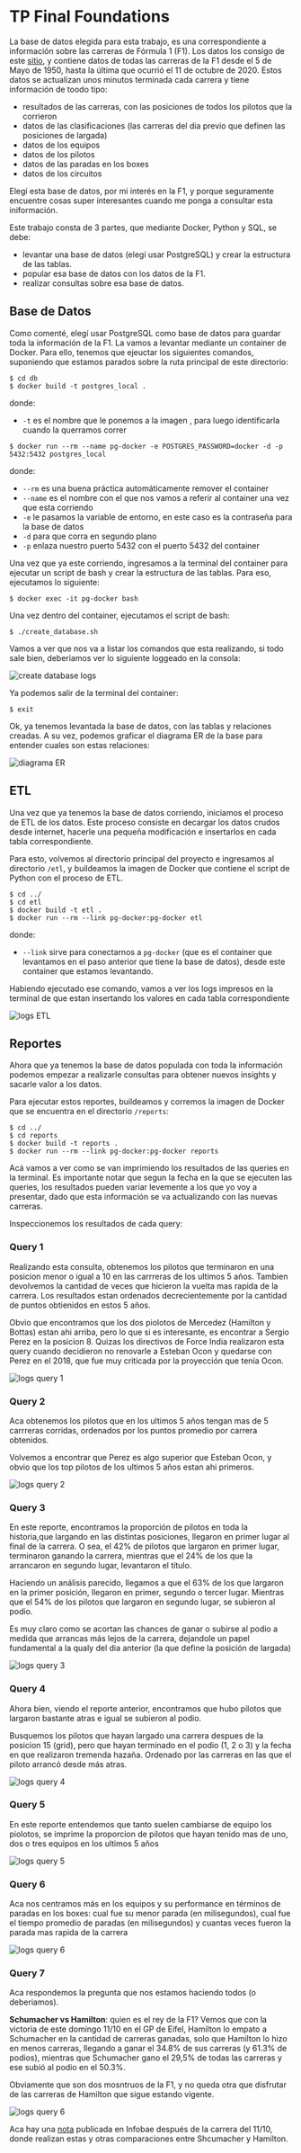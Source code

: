 # **TP Final Foundations**

La base de datos elegida para esta trabajo, es una correspondiente a información sobre las carreras de Fórmula 1 (F1).
Los datos los consigo de este [sitio](http://ergast.com/mrd/db/), y contiene datos de todas las carreras de la F1 desde el 5 de Mayo de 1950, hasta la última que ocurrió el 11 de octubre de 2020. Estos datos se actualizan unos minutos terminada cada carrera y tiene información de toodo tipo:

- resultados de las carreras, con las posiciones de todos los pilotos que la corrieron
- datos de las clasificaciones (las carreras del dia previo que definen las posiciones de largada)
- datos de los equipos
- datos de los pilotos
- datos de las paradas en los boxes
- datos de los circuitos


Elegí esta base de datos, por mi interés en la F1, y porque seguramente encuentre cosas super interesantes cuando me ponga a consultar esta iniformación. 

Este trabajo consta de 3 partes, que mediante Docker, Python y SQL, se debe:
 - levantar una base de datos (elegí usar PostgreSQL) y crear la estructura de las tablas.
 - popular esa base de datos con los datos de la F1.
 - realizar consultas sobre esa base de datos.


## **Base de Datos**

Como comenté, elegí usar PostgreSQL como base de datos para guardar toda la información de la F1.
La vamos a levantar mediante un container de Docker. Para ello, tenemos que ejeuctar los siguientes comandos, suponiendo que estamos parados sobre la ruta principal de este directorio:

```
$ cd db
$ docker build -t postgres_local .
````

donde:
- `-t` es el nombre que le ponemos a la imagen , para luego identificarla cuando la querramos correr

```
$ docker run --rm --name pg-docker -e POSTGRES_PASSWORD=docker -d -p 5432:5432 postgres_local
```

donde:
- `--rm` es una buena práctica automáticamente remover el container
- `--name` es el nombre con el que nos vamos a referir al container una vez que esta corriendo
- `-e` le pasamos la variable de entorno, en este caso es la contraseña para la base de datos
- `-d` para que corra en segundo plano
- `-p` enlaza nuestro puerto 5432 con el puerto 5432 del container

Una vez que ya este corriendo, ingresamos a la terminal del container para ejecutar un script de bash y crear la estructura de las tablas. Para eso, ejecutamos lo siguiente:
```
$ docker exec -it pg-docker bash
```
Una vez dentro del container, ejecutamos el script de bash:
```
$ ./create_database.sh
````

Vamos a ver que nos va a listar los comandos que esta realizando, si todo sale bien, deberiamos ver lo siguiente loggeado en la consola:

![create database logs](./assets/db/logs_create_database.png)

Ya podemos salir de la terminal del container:
```
$ exit
````

Ok, ya tenemos levantada la base de datos, con las tablas y relaciones creadas.
A su vez, podemos graficar el diagrama ER de la base para entender cuales son estas relaciones:

![diagrama ER](./assets/db/ER_Diagram.png)

## **ETL**

Una vez que ya tenemos la base de datos corriendo, iniciamos el proceso de ETL de los datos. Este proceso consiste en decargar los datos crudos desde internet, hacerle una pequeña modificación e insertarlos en cada tabla correspondiente.

Para esto, volvemos al directorio principal del proyecto e ingresamos al directorio `/etl`, y buildeamos la imagen de Docker que contiene el script de Python con el proceso de ETL.

```
$ cd ../
$ cd etl
$ docker build -t etl .
$ docker run --rm --link pg-docker:pg-docker etl
```

donde:
- `--link` sirve para conectarnos a `pg-docker` (que es el container que levantamos en el paso anterior que tiene la base de datos), desde este container que estamos levantando.

Habiendo ejecutado ese comando, vamos a ver los logs impresos en la terminal de que estan insertando los valores en cada tabla correspondiente

![logs ETL](./assets/etl/logs_etl.png)

## **Reportes**

Ahora que ya tenemos la base de datos populada con toda la información podemos empezar a realizarle consultas para obtener nuevos insights y sacarle valor a los datos.

Para ejecutar estos reportes, buildeamos y corremos la imagen de Docker que se encuentra en el directorio `/reports`:

```
$ cd ../
$ cd reports
$ docker build -t reports .
$ docker run --rm --link pg-docker:pg-docker reports
```
Acá vamos a ver como se van imprimiendo los resultados de las queries en la terminal. Es importante notar que segun la fecha en la que se ejecuten las queries, los resultados pueden variar levemente a los que yo voy a presentar, dado que esta información se va actualizando con las nuevas carreras.

Inspeccionemos los resultados de cada query:

### Query 1

Realizando esta consulta, obtenemos los pilotos que terminaron en una posicion menor o igual a 10 en las carrreras de los ultimos 5 años. Tambien devolvemos la cantidad de veces que hicieron la vuelta mas rapida de la carrera. Los resultados estan ordenados decrecientemente por la cantidad de puntos obtienidos en estos 5 años. 

Obvio que encontramos que los dos piolotos de Mercedez (Hamilton y Bottas) estan ahi arriba, pero lo que si es interesante, es encontrar a Sergio Perez en la posicion 8. Quizas los directivos de Force India realizaron esta query cuando decidieron no renovarle a Esteban Ocon y quedarse con Perez en el 2018, que fue muy criticada por la proyección que tenía Ocon.

![logs query 1](./assets/reports/query_1_log.png)

### Query 2

Aca obtenemos los pilotos que en los ultimos 5 años tengan mas de 5 carrreras corridas, ordenados por los puntos promedio por carrera obtenidos.

Volvemos a encontrar que Perez es algo superior que Esteban Ocon, y obvio que los top pilotos de los ultimos 5 años estan ahi primeros.

![logs query 2](./assets/reports/query_2_log.png)

### Query 3

En este reporte, encontramos la proporción de pilotos en toda la historia,que largando en las distintas posiciones, llegaron en primer lugar al final de la carrera. O sea, el 42% de pilotos que largaron en primer lugar, terminaron ganando la carrera, mientras que el 24% de los que la arrancaron en segundo lugar, levantaron el título.

Haciendo un análisis parecido, llegamos a que el 63% de los que largaron en la primer posición, llegaron en primer, segundo o tercer lugar. Mientras que el 54% de los pilotos que largaron en segundo lugar, se subieron al podio.

Es muy claro como se acortan las chances de ganar o subirse al podio a medida que arrancas más lejos de la carrera, dejandole un papel fundamental a la qualy del dia anterior (la que define la posición de largada)

![logs query 3](./assets/reports/query_3_log.png)

### Query 4

Ahora bien, viendo el reporte anterior, encontramos que hubo pilotos que largaron bastante atras e igual se subieron al podio.

Busquemos los pilotos que hayan largado una carrera despues de la posicion 15 (grid), pero que hayan terminado en el podio (1, 2 o 3) y la fecha en que realizaron tremenda hazaña. Ordenado por las carreras en las que el piloto arrancó desde más atras.

![logs query 4](./assets/reports/query_4_log.png)

### Query 5

En este reporte entendemos que tanto suelen cambiarse de equipo los piolotos, se imprime la proporcion de pilotos que hayan tenido mas de uno, dos o tres equipos en los ultimos 5 años

![logs query 5](./assets/reports/query_5_log.png)

### Query 6

Aca nos centramos más en los equipos y su performance en términos de paradas en los boxes: cual fue su menor parada (en milisegundos), cual fue el tiempo promedio de paradas (en milisegundos) y cuantas veces fueron la parada mas rapida de la carrera

![logs query 6](./assets/reports/query_6_log.png)

### Query 7

Aca respondemos la pregunta que nos estamos haciendo todos (o deberiamos). 

**Schumacher vs Hamilton**: quien es el rey de la F1?
Vemos que con la victoria de este domingo 11/10 en el GP de Eifel, Hamilton lo empato a Schumacher en la cantidad de carreras ganadas, solo que Hamilton lo hizo en menos carreras, llegando a ganar el 34.8% de sus carreras (y 61.3% de podios), mientras que Schumacher gano el 29,5% de todas las carreras y ese subió al podio en el 50.3%.

Obviamente que son dos mosntruos de la F1, y no queda otra que disfrutar de las carreras de Hamilton que sigue estando vigente.

![logs query 6](./assets/reports/query_7_log.png)

Aca hay una [nota](https://www.infobae.com/deportes/2020/10/12/hamilton-alcanzo-el-record-historico-de-schumacher-es-el-mejor-piloto-en-la-historia-de-la-formula-1/) publicada en Infobae después de la carrera  del 11/10, donde realizan estas y otras comparaciones entre Shcumacher y Hamilton.